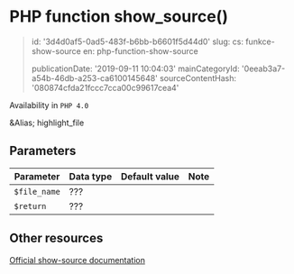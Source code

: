 PHP function show_source()
==========================

> id: '3d4d0af5-0ad5-483f-b6bb-b6601f5d44d0'
> slug:
> 	cs: funkce-show-source
> 	en: php-function-show-source
> 
> publicationDate: '2019-09-11 10:04:03'
> mainCategoryId: '0eeab3a7-a54b-46db-a253-ca6100145648'
> sourceContentHash: '080874cfda21fccc7cca00c99617cea4'

Availability in `PHP 4.0`

&Alias; <function>highlight_file</function>


Parameters
--------------

| Parameter | Data type | Default value | Note |
|-----|-----|-----|-----|
| `$file_name` | ??? | | |
| `$return` | ??? | | |


Other resources
------------

[Official show-source documentation](https://www.php.net/manual/en/function.show-source.php)
